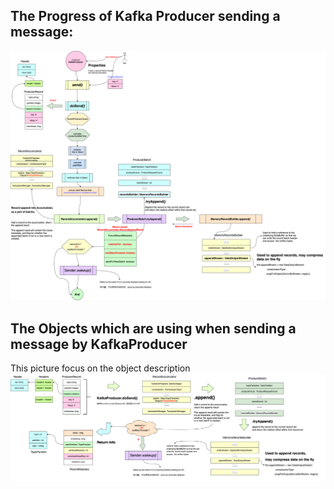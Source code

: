 ## The Progress of Kafka Producer sending a message: <br/>
![](img/KafkaProducer-sendi-meesage-process.png)


## The Objects which are using when sending a message by KafkaProducer
This picture focus on the object description
![](img/KafkaProducer-objects.png)